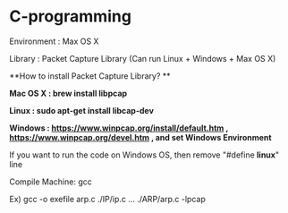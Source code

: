 # C-programming

Environment : Max OS X

Library : Packet Capture Library (Can run Linux + Windows + Max OS X)

**How to install Packet Capture Library? **

**Mac OS X : brew install libpcap**

**Linux : sudo apt-get install libcap-dev**

**Windows : https://www.winpcap.org/install/default.htm , https://www.winpcap.org/devel.htm , and set Windows Environment**

If you want to run the code on Windows OS, then remove "#define __linux__" line

Compile Machine: gcc

Ex) gcc -o exefile arp.c ./IP/ip.c ... ./ARP/arp.c -lpcap
